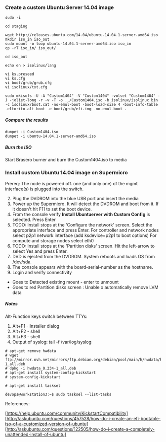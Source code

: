 
### Create a custom Ubuntu Server 14.04 image 


```
sudo -i

cd staging

wget http://releases.ubuntu.com/14.04/ubuntu-14.04.1-server-amd64.iso
mkdir iso_in iso_out
sudo mount -o loop ubuntu-14.04.1-server-amd64.iso iso_in
cp -rT iso_in/ iso_out/

cd iso_out

echo en > isolinux/lang

vi ks.preseed
vi ks.cfg
vi boot/grub/grub.cfg
vi isolinux/txt.cfg 

sudo mkisofs -U -A "Custom1404" -V "Custom1404" -volset "Custom1404" -J -joliet-long -r -v -T -o ../Custom1404.iso -b isolinux/isolinux.bin -c isolinux/boot.cat -no-emul-boot -boot-load-size 4 -boot-info-table -eltorito-alt-boot -e boot/grub/efi.img -no-emul-boot .
```

##### Compare the results

```
dumpet -i Custom1404.iso
dumpet -i ubuntu-14.04.1-server-amd64.iso
```

##### Burn the ISO 

Start Brasero burner and burn the Custom1404.iso to media

### Install custom Ubuntu 14.04 image on Supermicro 

Prereq:
The node is powered off.
one (and only one) of the mgmt interface(s) is plugged into the switch.

2. Plug the DVDROM into the blue USB port and insert the media
3. Power up the Supermicro. It will detect the DVDROM and boot from it.  If it doesn't hit F11 to set the boot device.
4. From the console verify **Install Ubuntuerver with Custom Config** is selected. Press Enter
5. TODO: Install stops at the 'Configure the network' screen.  Select the appropriate interface and press Enter.
For controller and network nodes select p2p1 network interface (add ksdevice=p2p1 to boot options)
For compute and storage nodes select eth0 
6. TODO: Install stops at the 'Partition disks' screen.  Hit the left-arrow to select Yes and press Enter.
7. DVD is ejected from the DVDROM.  System reboots and loads OS from /dev/sda.
8. The console appears with the board-serial-number as the hostname.
9. Login and verify connectivity

- Goes to Detected existing mount - enter to unmount
- Goes to red Partition disks screen : Unable o automatically remove LVM data

##### Notes

Alt-Function keys switch between TTYs:
1. Alt+F1 - Installer dialog
2. Alt+F2 - shell
3. Alt+F3 - shell
4. Output of syslog: tail -f /var/log/syslog

```
# apt-get remove hwdata
# wget ftp://mirror.ovh.net/mirrors/ftp.debian.org/debian/pool/main/h/hwdata/hwdata_0.234-1_all.deb
# dpkg -i hwdata_0.234-1_all.deb
# apt-get install system-config-kickstart
# system-config-kickstart

# apt-get install tasksel

devops@workstation3:~$ sudo tasksel --list-tasks
```

References:

[https://help.ubuntu.com/community/KickstartCompatibility]
[http://askubuntu.com/questions/457528/how-do-i-create-an-efi-bootable-iso-of-a-customized-version-of-ubuntu]
[http://askubuntu.com/questions/122505/how-do-i-create-a-completely-unattended-install-of-ubuntu]

